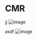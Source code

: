# CMR
jj
![image](https://user-images.githubusercontent.com/3943324/131889956-ca17fd35-5972-4e5b-8eda-31dd13a565ad.png)

asdf
![image](https://user-images.githubusercontent.com/3943324/131890098-7ca97cae-9f84-411b-879d-56bd0a8954fa.png)


